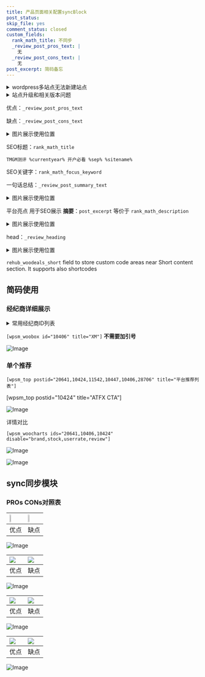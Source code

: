 ```yaml
---
title: 产品页面相关配置syncBlock
post_status: 
skip_file: yes
comment_status: closed
custom_fields:
  rank_math_title: 不同步
  _review_post_pros_text: |
    无
  _review_post_cons_text: |
    无
post_excerpt: 简码备忘
---
```

<details><summary>wordpress多站点无法新建站点</summary>

<li>和报错需要清理cookies一样的原因</li>
<li>wp-config.php里面<code>define( 'SUBDOMAIN_INSTALL', false );//子域名安装</code></li>
<li>新建子站点是用<code>define( 'SUBDOMAIN_INSTALL', true);//子域名安装</code> 完成以后，改成<code>false</code></li>
</details>

<details><summary>站点升级和相关版本问题</summary>

<p>wordpress：5.9.9
woocommerce：7.5.1
出现问题的地方：主题选项里面>><strong>Product layout >>compact style</strong></p>
<p>如何出现没有用过的字段 导致无法保存。先导出配置 然后进行修改，后面再次恢复即可。</p>
<p>出现部分字段无法显示时，需要返回默认布局后，对产品进行保存就好了。</p>
<p></p>
</details>

优点：`_review_post_pros_text`

缺点：`_review_post_cons_text`

<details><summary>图片展示使用位置</summary>

<img src="https://prod-files-secure.s3.us-west-2.amazonaws.com/39ed1227-6d7d-4570-be36-9ccd4a2c4241/f51d3d83-55d4-4bdf-9604-f37ec77ab556/Untitled.png?X-Amz-Algorithm=AWS4-HMAC-SHA256&X-Amz-Content-Sha256=UNSIGNED-PAYLOAD&X-Amz-Credential=ASIAZI2LB4665HBDA63J%2F20250323%2Fus-west-2%2Fs3%2Faws4_request&X-Amz-Date=20250323T225517Z&X-Amz-Expires=3600&X-Amz-Security-Token=IQoJb3JpZ2luX2VjEIT%2F%2F%2F%2F%2F%2F%2F%2F%2F%2FwEaCXVzLXdlc3QtMiJGMEQCIFhL5xbERBhwPALmpBJbTHUd%2FOiAwPPRGXttN%2Ble8dxYAiAofdxHT69KQmi50S5HdeS%2BxH5qaU1dTt%2B%2F7Y1YqJewZiqIBAjd%2F%2F%2F%2F%2F%2F%2F%2F%2F%2F8BEAAaDDYzNzQyMzE4MzgwNSIMsd2oogIJ3%2FsLH%2BehKtwDtP1FhP48uASPD9oIdq1eaGdUUuLKtW93B20zr0HGaatzir8FVBn9goNQLWiITSJUCCk2GXatDWmFgVsiNqne4Hz68%2BO0nRfUpvAJxF3E10xbKT%2BQUTVeyTpSK%2FwI2TgHEimBH%2FaXi60Jz%2BzO5OOzrTou0oEepQQlQXYdZYcUwj4Y1BQKo%2FWCDwWL79l3aTe21%2FrwQwHmbIGIlwt93wBWY%2FcM58vzXcw3LeCN9LhH%2FY4s41FIJt46cJL4aKQjNUjGZ%2FZIFpYEUAdoQcuniLy0gZLdUM5gjRql3Ql9ZZhrXaFkAk1oCml%2FEoQLko64KBXjw63kDUZaTDh7qUnfHlpf%2B2wooxscHggYwKfP5zp%2BHNjIEYS63PI2tQ3KjoZiPSP%2F7QbOpgY3A%2B5dbbOmyTKV7gZwRzUryfbm2nvrbiQ9GS%2FSooevYo5pupll6NAruAa6%2BMvhtnlwgZNDT77EhSE1HotZhL85ZdmfaISCZsv76AV9KdLM%2Bx6gSeo2uAHay5p72h11Yr%2FOsJ8KAATXBRisyAMWroVDVuouiDAycIQO0euXUxrQA1b3TdlKYYgAhqQ5QMfdurlLzBeq%2B%2BlqP%2BZG49ik1wOFL%2BmXo9hDy3RRZ8lnTNOfZD4qU60CkI8w2MmBvwY6pgH6MhlSyUDSq3%2FI6aJ6g8qi%2F5q3FSd1euFFohxmBqZNrwUfFqk9N%2BwKdQhBLlR55%2BVUu8R%2BMjbojxJxxW0JlLStnRY5ZWMHbbLRY6hvcLazDSXHasg89oWNaanfgz7xwONuUSvYgiRflHij2T%2FelRKuDRVq3q5WVliosUp0YPWFfUuWoy9WO9MyMrbcbCAnkqiGG5LRKQCqY7MXh4mOCzGWKRMP%2F77c&X-Amz-Signature=faa4d0d3d6577d5bf93f7745f0b56547107c62f74cc0c90c0f20008373b7369e&X-Amz-SignedHeaders=host&x-id=GetObject" alt="Image">
</details>

SEO标题：`rank_math_title`

`TMGM测评 %currentyear% 开户必看 %sep% %sitename%`

SEO关键字：`rank_math_focus_keyword`

一句话总结：`_review_post_summary_text`

<details><summary>图片展示使用位置</summary>

<img src="https://prod-files-secure.s3.us-west-2.amazonaws.com/39ed1227-6d7d-4570-be36-9ccd4a2c4241/4b96a922-296c-4f4e-8630-d1c870cbce01/Untitled.png?X-Amz-Algorithm=AWS4-HMAC-SHA256&X-Amz-Content-Sha256=UNSIGNED-PAYLOAD&X-Amz-Credential=ASIAZI2LB466ROAXOYVO%2F20250323%2Fus-west-2%2Fs3%2Faws4_request&X-Amz-Date=20250323T225517Z&X-Amz-Expires=3600&X-Amz-Security-Token=IQoJb3JpZ2luX2VjEIT%2F%2F%2F%2F%2F%2F%2F%2F%2F%2FwEaCXVzLXdlc3QtMiJGMEQCIDtTty3kFL9BevpSbEM4cuv6p%2Fhpw69DCWoh6vl8bhnQAiBnUsjSSlr4nS1kiggpmjy7pfV%2BHAjxiaDCtO%2FrCWFJ1yqIBAjd%2F%2F%2F%2F%2F%2F%2F%2F%2F%2F8BEAAaDDYzNzQyMzE4MzgwNSIMGz%2B%2Fho9zHAHoJ5qlKtwDBmhHbUYvOgDEKKqkDh5yZiPDYDaEHEIR71yu0GW9B6cf3HS1859whSGv24JHKUdhI0ilujWn43kjd9PiAeA2lPL8bGPeCaFtN4aAYwFKL9Rpl15JDB%2FBcC6Ea7366tuMQOEi8nLx0W84sFf1pTbjrhXx51JOI07zHAnaKuJ0OY94a4RttqcFV4WE4LqoAFjr%2BwQ8GxkQd3i%2Bb%2FME8tvhS4GV4vuyuZpCYjiwDNH820rUanu09nrPAt7dwNeUUSI9Lm3YlUKAkrR8PAitnHjzeeSyZLZ1i9%2BYdFay6ggYriBLNiI2eKXXCJ%2F57ckx8JKDe4nxI%2Bfn0biUi5QYG9XbjD0A9YJLhT5oGdA6Gd2GQtMgOawzkXA5aUPaBJb%2FjGCwkWTYQubBySSORHidL%2BQr9UQrLtv28FVQ3F3XBsy2M4rDchz6oONiTmnmnBe3faKs0PVRny3adlpqnwr7RJgHkTmkAa%2FFiIjENwL%2FdRQgUPZCvWI%2FzgcclGkgBgIzaeWhXhXLR7I5PCUMK%2Bhc0IpLSMEsLJ6nTKUkjYVOdybQ3rT3ZF2YwcEpUmSZJhbdM7%2Fqti3%2B3%2Ba2rxSZsMpeZXmuu%2FEpiGbAVTpLYG2FtARjN%2FXH6hszwu4af7%2BgfF8w2smBvwY6pgEyXlvHz4y3UYiy8GFvMyFTTOrLDgBd4yMin5S%2B%2Byn9xVATvBIQV8nDo3g4bqByfJPXCkMPnIkE9bXlpD3TP8%2FfRE04TbdgZNZ5rQMwvJzuHewgjz2eQpWb%2BaQsS%2BLZflzFBDSAPgtAvgUN4mQihhkuMtO8wpWW9q0Jo7gjYwAjRyDuAxUjf66sZ%2BUbrr6i%2FUXbZN8QQyeCBLiPshGvqpKatYiLnXE4&X-Amz-Signature=20cc6b686075207780aebf4c822b6cf5c013690131494d6a2b6c7b5fe3840878&X-Amz-SignedHeaders=host&x-id=GetObject" alt="Image">
</details>

平台亮点 用于SEO展示 **摘要**：`post_excerpt`  等价于 `rank_math_description`

<details><summary>图片展示使用位置</summary>

<img src="https://prod-files-secure.s3.us-west-2.amazonaws.com/39ed1227-6d7d-4570-be36-9ccd4a2c4241/1ee11f63-b60a-4dfe-a7a7-d58ff23b5d88/Untitled.png?X-Amz-Algorithm=AWS4-HMAC-SHA256&X-Amz-Content-Sha256=UNSIGNED-PAYLOAD&X-Amz-Credential=ASIAZI2LB466TT4JSEEA%2F20250323%2Fus-west-2%2Fs3%2Faws4_request&X-Amz-Date=20250323T225517Z&X-Amz-Expires=3600&X-Amz-Security-Token=IQoJb3JpZ2luX2VjEIT%2F%2F%2F%2F%2F%2F%2F%2F%2F%2FwEaCXVzLXdlc3QtMiJGMEQCICrVREOcm%2BUxbLLk1ZCqeZLlJGTS4kSvbPzthKEsyaC1AiBgkXXNaLoi%2Fyz48a9bMl%2FxdXTAkRBRLukf6iPTsE1ipCqIBAjd%2F%2F%2F%2F%2F%2F%2F%2F%2F%2F8BEAAaDDYzNzQyMzE4MzgwNSIMKDF2wBgWGGGFW3CnKtwDfjseEkT3zKw2neSsh2tYgMEtpoCDlBtV96lEc4TRwpK9zRLz%2BzCa%2BLwUXewM0HxuGoskp9TbcEQbheGs78T2nm25iXKX25HriCAvTqaYr1TG%2FIAJmmyUsYDJSmhlbRhPMClkorjge1zrxT1KHczurw%2BHWjme1NrdpWa%2FVJjY2NVgbK8xXz4upkOYlB747kCQwKQHvm%2FK88qamI2i8LFhHeb6wJR%2FnOvny19NtFruVt5IKVCO6Q9pZj5siyJS2Ij9rynBfEBrgcHF7M9WgAaVG1TzAxEzmreZuPdwOH7%2B6ZlJ9TyE5eVUHotqoc745U1K56vHfg%2BhlIcnpsr53GdPfGkq%2FusmEWfl9p6rRbAH1PXFqF2aimp0eujd5HF2YKWocrQlmu1C4NNDIJz4aIWBr8Qj980Hd3rbHZVqX0ciSc0P%2BFk3Yvl91ozUc9OXmSNzgkW1gb%2FDIQvhwBXi32DBkcPToGLybdQCyIQsTtRKRFPkhWitMRGBjae6zRy36v%2FUTFgiJqGKDW9NlGsla7idjXVLU%2B%2BXdwTkZzrNsMDDDGcWHGwoS8MTiP00OMxBWCZUGqOfbDYCmqqw48GlinPXJlQ3N2tJp82Gp9grTXsGv8UPQ41IPBZNLd4Nz5IwisqBvwY6pgEFEPQyjcXZpH2TLT8hLBHZprGzhCtDvDmD9RG5jwQDFFK31t6oIINI8OV66tRsi9BoFlRSmb9uhTmbxo9RSePEWdHmP9tylt%2FO1KjwrB72tTREhnF%2FuktM8hk2c5XiBmIphjoAHDQ2jDbjpa5K5gSLZCEJyBpdgq9E62pKrDe6GSLgdWvs8rC5kW6NA9s4KO5NU0V1Ed3BH0kugqa8aor4Gc2nFTNd&X-Amz-Signature=d22b88f6959a0fcea4585f1e2a4fcfcd8ccdf4668447791d944e84001f0261d4&X-Amz-SignedHeaders=host&x-id=GetObject" alt="Image">
<img src="https://prod-files-secure.s3.us-west-2.amazonaws.com/39ed1227-6d7d-4570-be36-9ccd4a2c4241/ad4118b5-78d8-4fbe-801e-3b29b5d99c01/Untitled.png?X-Amz-Algorithm=AWS4-HMAC-SHA256&X-Amz-Content-Sha256=UNSIGNED-PAYLOAD&X-Amz-Credential=ASIAZI2LB466TT4JSEEA%2F20250323%2Fus-west-2%2Fs3%2Faws4_request&X-Amz-Date=20250323T225517Z&X-Amz-Expires=3600&X-Amz-Security-Token=IQoJb3JpZ2luX2VjEIT%2F%2F%2F%2F%2F%2F%2F%2F%2F%2FwEaCXVzLXdlc3QtMiJGMEQCICrVREOcm%2BUxbLLk1ZCqeZLlJGTS4kSvbPzthKEsyaC1AiBgkXXNaLoi%2Fyz48a9bMl%2FxdXTAkRBRLukf6iPTsE1ipCqIBAjd%2F%2F%2F%2F%2F%2F%2F%2F%2F%2F8BEAAaDDYzNzQyMzE4MzgwNSIMKDF2wBgWGGGFW3CnKtwDfjseEkT3zKw2neSsh2tYgMEtpoCDlBtV96lEc4TRwpK9zRLz%2BzCa%2BLwUXewM0HxuGoskp9TbcEQbheGs78T2nm25iXKX25HriCAvTqaYr1TG%2FIAJmmyUsYDJSmhlbRhPMClkorjge1zrxT1KHczurw%2BHWjme1NrdpWa%2FVJjY2NVgbK8xXz4upkOYlB747kCQwKQHvm%2FK88qamI2i8LFhHeb6wJR%2FnOvny19NtFruVt5IKVCO6Q9pZj5siyJS2Ij9rynBfEBrgcHF7M9WgAaVG1TzAxEzmreZuPdwOH7%2B6ZlJ9TyE5eVUHotqoc745U1K56vHfg%2BhlIcnpsr53GdPfGkq%2FusmEWfl9p6rRbAH1PXFqF2aimp0eujd5HF2YKWocrQlmu1C4NNDIJz4aIWBr8Qj980Hd3rbHZVqX0ciSc0P%2BFk3Yvl91ozUc9OXmSNzgkW1gb%2FDIQvhwBXi32DBkcPToGLybdQCyIQsTtRKRFPkhWitMRGBjae6zRy36v%2FUTFgiJqGKDW9NlGsla7idjXVLU%2B%2BXdwTkZzrNsMDDDGcWHGwoS8MTiP00OMxBWCZUGqOfbDYCmqqw48GlinPXJlQ3N2tJp82Gp9grTXsGv8UPQ41IPBZNLd4Nz5IwisqBvwY6pgEFEPQyjcXZpH2TLT8hLBHZprGzhCtDvDmD9RG5jwQDFFK31t6oIINI8OV66tRsi9BoFlRSmb9uhTmbxo9RSePEWdHmP9tylt%2FO1KjwrB72tTREhnF%2FuktM8hk2c5XiBmIphjoAHDQ2jDbjpa5K5gSLZCEJyBpdgq9E62pKrDe6GSLgdWvs8rC5kW6NA9s4KO5NU0V1Ed3BH0kugqa8aor4Gc2nFTNd&X-Amz-Signature=11cdfed42eebad52e0a6221e46b31d86958aca38cb0eb4ad61ae72eb9a19cdb6&X-Amz-SignedHeaders=host&x-id=GetObject" alt="Image">
<img src="https://prod-files-secure.s3.us-west-2.amazonaws.com/39ed1227-6d7d-4570-be36-9ccd4a2c4241/a38cf7c9-a79c-4b64-9e94-13589fe0758b/Untitled.png?X-Amz-Algorithm=AWS4-HMAC-SHA256&X-Amz-Content-Sha256=UNSIGNED-PAYLOAD&X-Amz-Credential=ASIAZI2LB466TT4JSEEA%2F20250323%2Fus-west-2%2Fs3%2Faws4_request&X-Amz-Date=20250323T225517Z&X-Amz-Expires=3600&X-Amz-Security-Token=IQoJb3JpZ2luX2VjEIT%2F%2F%2F%2F%2F%2F%2F%2F%2F%2FwEaCXVzLXdlc3QtMiJGMEQCICrVREOcm%2BUxbLLk1ZCqeZLlJGTS4kSvbPzthKEsyaC1AiBgkXXNaLoi%2Fyz48a9bMl%2FxdXTAkRBRLukf6iPTsE1ipCqIBAjd%2F%2F%2F%2F%2F%2F%2F%2F%2F%2F8BEAAaDDYzNzQyMzE4MzgwNSIMKDF2wBgWGGGFW3CnKtwDfjseEkT3zKw2neSsh2tYgMEtpoCDlBtV96lEc4TRwpK9zRLz%2BzCa%2BLwUXewM0HxuGoskp9TbcEQbheGs78T2nm25iXKX25HriCAvTqaYr1TG%2FIAJmmyUsYDJSmhlbRhPMClkorjge1zrxT1KHczurw%2BHWjme1NrdpWa%2FVJjY2NVgbK8xXz4upkOYlB747kCQwKQHvm%2FK88qamI2i8LFhHeb6wJR%2FnOvny19NtFruVt5IKVCO6Q9pZj5siyJS2Ij9rynBfEBrgcHF7M9WgAaVG1TzAxEzmreZuPdwOH7%2B6ZlJ9TyE5eVUHotqoc745U1K56vHfg%2BhlIcnpsr53GdPfGkq%2FusmEWfl9p6rRbAH1PXFqF2aimp0eujd5HF2YKWocrQlmu1C4NNDIJz4aIWBr8Qj980Hd3rbHZVqX0ciSc0P%2BFk3Yvl91ozUc9OXmSNzgkW1gb%2FDIQvhwBXi32DBkcPToGLybdQCyIQsTtRKRFPkhWitMRGBjae6zRy36v%2FUTFgiJqGKDW9NlGsla7idjXVLU%2B%2BXdwTkZzrNsMDDDGcWHGwoS8MTiP00OMxBWCZUGqOfbDYCmqqw48GlinPXJlQ3N2tJp82Gp9grTXsGv8UPQ41IPBZNLd4Nz5IwisqBvwY6pgEFEPQyjcXZpH2TLT8hLBHZprGzhCtDvDmD9RG5jwQDFFK31t6oIINI8OV66tRsi9BoFlRSmb9uhTmbxo9RSePEWdHmP9tylt%2FO1KjwrB72tTREhnF%2FuktM8hk2c5XiBmIphjoAHDQ2jDbjpa5K5gSLZCEJyBpdgq9E62pKrDe6GSLgdWvs8rC5kW6NA9s4KO5NU0V1Ed3BH0kugqa8aor4Gc2nFTNd&X-Amz-Signature=898e4c4bcfd851616baffc3f54a1c9db838eaad7335fa09c8fb794750779c89c&X-Amz-SignedHeaders=host&x-id=GetObject" alt="Image">
<img src="https://prod-files-secure.s3.us-west-2.amazonaws.com/39ed1227-6d7d-4570-be36-9ccd4a2c4241/7da6fc1e-d2ac-42ae-8c75-cb5749aa18f6/Untitled.png?X-Amz-Algorithm=AWS4-HMAC-SHA256&X-Amz-Content-Sha256=UNSIGNED-PAYLOAD&X-Amz-Credential=ASIAZI2LB466TT4JSEEA%2F20250323%2Fus-west-2%2Fs3%2Faws4_request&X-Amz-Date=20250323T225517Z&X-Amz-Expires=3600&X-Amz-Security-Token=IQoJb3JpZ2luX2VjEIT%2F%2F%2F%2F%2F%2F%2F%2F%2F%2FwEaCXVzLXdlc3QtMiJGMEQCICrVREOcm%2BUxbLLk1ZCqeZLlJGTS4kSvbPzthKEsyaC1AiBgkXXNaLoi%2Fyz48a9bMl%2FxdXTAkRBRLukf6iPTsE1ipCqIBAjd%2F%2F%2F%2F%2F%2F%2F%2F%2F%2F8BEAAaDDYzNzQyMzE4MzgwNSIMKDF2wBgWGGGFW3CnKtwDfjseEkT3zKw2neSsh2tYgMEtpoCDlBtV96lEc4TRwpK9zRLz%2BzCa%2BLwUXewM0HxuGoskp9TbcEQbheGs78T2nm25iXKX25HriCAvTqaYr1TG%2FIAJmmyUsYDJSmhlbRhPMClkorjge1zrxT1KHczurw%2BHWjme1NrdpWa%2FVJjY2NVgbK8xXz4upkOYlB747kCQwKQHvm%2FK88qamI2i8LFhHeb6wJR%2FnOvny19NtFruVt5IKVCO6Q9pZj5siyJS2Ij9rynBfEBrgcHF7M9WgAaVG1TzAxEzmreZuPdwOH7%2B6ZlJ9TyE5eVUHotqoc745U1K56vHfg%2BhlIcnpsr53GdPfGkq%2FusmEWfl9p6rRbAH1PXFqF2aimp0eujd5HF2YKWocrQlmu1C4NNDIJz4aIWBr8Qj980Hd3rbHZVqX0ciSc0P%2BFk3Yvl91ozUc9OXmSNzgkW1gb%2FDIQvhwBXi32DBkcPToGLybdQCyIQsTtRKRFPkhWitMRGBjae6zRy36v%2FUTFgiJqGKDW9NlGsla7idjXVLU%2B%2BXdwTkZzrNsMDDDGcWHGwoS8MTiP00OMxBWCZUGqOfbDYCmqqw48GlinPXJlQ3N2tJp82Gp9grTXsGv8UPQ41IPBZNLd4Nz5IwisqBvwY6pgEFEPQyjcXZpH2TLT8hLBHZprGzhCtDvDmD9RG5jwQDFFK31t6oIINI8OV66tRsi9BoFlRSmb9uhTmbxo9RSePEWdHmP9tylt%2FO1KjwrB72tTREhnF%2FuktM8hk2c5XiBmIphjoAHDQ2jDbjpa5K5gSLZCEJyBpdgq9E62pKrDe6GSLgdWvs8rC5kW6NA9s4KO5NU0V1Ed3BH0kugqa8aor4Gc2nFTNd&X-Amz-Signature=8be29eccfc6858ef9d3aa68b6d1a59a3e03930451b1cee4fa6a2cbf79b487bfa&X-Amz-SignedHeaders=host&x-id=GetObject" alt="Image">
<img src="https://prod-files-secure.s3.us-west-2.amazonaws.com/39ed1227-6d7d-4570-be36-9ccd4a2c4241/7e97f40a-eaee-47f5-b2f9-475f96808fa7/Untitled.png?X-Amz-Algorithm=AWS4-HMAC-SHA256&X-Amz-Content-Sha256=UNSIGNED-PAYLOAD&X-Amz-Credential=ASIAZI2LB466TT4JSEEA%2F20250323%2Fus-west-2%2Fs3%2Faws4_request&X-Amz-Date=20250323T225517Z&X-Amz-Expires=3600&X-Amz-Security-Token=IQoJb3JpZ2luX2VjEIT%2F%2F%2F%2F%2F%2F%2F%2F%2F%2FwEaCXVzLXdlc3QtMiJGMEQCICrVREOcm%2BUxbLLk1ZCqeZLlJGTS4kSvbPzthKEsyaC1AiBgkXXNaLoi%2Fyz48a9bMl%2FxdXTAkRBRLukf6iPTsE1ipCqIBAjd%2F%2F%2F%2F%2F%2F%2F%2F%2F%2F8BEAAaDDYzNzQyMzE4MzgwNSIMKDF2wBgWGGGFW3CnKtwDfjseEkT3zKw2neSsh2tYgMEtpoCDlBtV96lEc4TRwpK9zRLz%2BzCa%2BLwUXewM0HxuGoskp9TbcEQbheGs78T2nm25iXKX25HriCAvTqaYr1TG%2FIAJmmyUsYDJSmhlbRhPMClkorjge1zrxT1KHczurw%2BHWjme1NrdpWa%2FVJjY2NVgbK8xXz4upkOYlB747kCQwKQHvm%2FK88qamI2i8LFhHeb6wJR%2FnOvny19NtFruVt5IKVCO6Q9pZj5siyJS2Ij9rynBfEBrgcHF7M9WgAaVG1TzAxEzmreZuPdwOH7%2B6ZlJ9TyE5eVUHotqoc745U1K56vHfg%2BhlIcnpsr53GdPfGkq%2FusmEWfl9p6rRbAH1PXFqF2aimp0eujd5HF2YKWocrQlmu1C4NNDIJz4aIWBr8Qj980Hd3rbHZVqX0ciSc0P%2BFk3Yvl91ozUc9OXmSNzgkW1gb%2FDIQvhwBXi32DBkcPToGLybdQCyIQsTtRKRFPkhWitMRGBjae6zRy36v%2FUTFgiJqGKDW9NlGsla7idjXVLU%2B%2BXdwTkZzrNsMDDDGcWHGwoS8MTiP00OMxBWCZUGqOfbDYCmqqw48GlinPXJlQ3N2tJp82Gp9grTXsGv8UPQ41IPBZNLd4Nz5IwisqBvwY6pgEFEPQyjcXZpH2TLT8hLBHZprGzhCtDvDmD9RG5jwQDFFK31t6oIINI8OV66tRsi9BoFlRSmb9uhTmbxo9RSePEWdHmP9tylt%2FO1KjwrB72tTREhnF%2FuktM8hk2c5XiBmIphjoAHDQ2jDbjpa5K5gSLZCEJyBpdgq9E62pKrDe6GSLgdWvs8rC5kW6NA9s4KO5NU0V1Ed3BH0kugqa8aor4Gc2nFTNd&X-Amz-Signature=6c03475fe1224591711c7bcb03b11be5131b2acd3864aa2a7837ef6b9b4475ef&X-Amz-SignedHeaders=host&x-id=GetObject" alt="Image">
</details>

head：`_review_heading`

<details><summary>图片展示使用位置</summary>

<img src="https://prod-files-secure.s3.us-west-2.amazonaws.com/39ed1227-6d7d-4570-be36-9ccd4a2c4241/3a4650ad-9887-415c-889a-edd51fa54f27/Untitled.png?X-Amz-Algorithm=AWS4-HMAC-SHA256&X-Amz-Content-Sha256=UNSIGNED-PAYLOAD&X-Amz-Credential=ASIAZI2LB466RMGSS6TR%2F20250323%2Fus-west-2%2Fs3%2Faws4_request&X-Amz-Date=20250323T225518Z&X-Amz-Expires=3600&X-Amz-Security-Token=IQoJb3JpZ2luX2VjEIT%2F%2F%2F%2F%2F%2F%2F%2F%2F%2FwEaCXVzLXdlc3QtMiJHMEUCIEBeD%2BTxfqXw%2FrwtQ9ddG52WcH8XurJv%2BHsKfZKwu4kGAiEA3KJXiXkXx6h0eP4p3VznXdGiO5klnJQOexLhZnCLcmcqiAQI3f%2F%2F%2F%2F%2F%2F%2F%2F%2F%2FARAAGgw2Mzc0MjMxODM4MDUiDOighLUOMCYJEPgsKCrcA%2FDdTnxBTroHN20K1hZOeVBxb%2BLMu8bq196PFk3PJOhkpP9pNXRhayRTVO5oYvKs03cczMnGniH%2F9VZOWY3iJhBe3CcCqRtqIxi%2B6U1k4YwtVt7q%2B%2F48B4dyRQqJDXWbBZIeRg2MFOUpwPpK0pM4eIiF0FTk24KnzSyqD7kNIFIhtUJpxM15p8qbMdoXCNwCTaymo0fbCMfcDVgLf%2Fij%2FSrPBTf2J%2Fy6ldvWG9OQPFjnRMJkUfnRO%2B3WHBBuDLmqUt5MfOTgCa50LWd7k1FUfXjcZ4AP4xzgtdImT6zgq9JmPdi4o4zpRS5EQTNJYriLVWu9kfrxMt5tUoYmXSm717otAgs%2Bdtmu%2FJ0xw4507oSOURAXBJ3AKxNPIxwDL3NV58f52vC4910rON3WeuT2%2BI3tE9p50xApi56FpjPrXa7kb07WX3vQbUnmNkOU3WA4C4PKOaywav%2Brp3LzpR0wuhrYWK5m22UQhPWuVGxmZlLrbaa129MjJpjdS28CCy1luW9%2FUOOVrR6okFfRNkbI0CxhF5abQIU6RHJw4a4m2cqbxFLJq%2FpJhSiMLMMXTkXTHICOZExf5a2Eb74tYG5MkIbzOKuJBq4g8rCUmM5FJZCLFomYiqfTwsKrkr1WMPDJgb8GOqUBFmKx1NUVvbfVLttl1fZsiCNKXim7O6ZGoFD4jdoCJtpMm4Ic59xCoFjlC%2B%2BX%2F9Tp9Po%2FLh9wecO4SqOl9FZ7KZ141SG2P%2B55dUfMLUU7Gk7P7dj3T1mDs4ORc4MVxhWcmwSdy9u%2BnxB57r1yPKXmnBNgiSHU6WvSsyQeJ6JPCSiXVyQKxrFL0pzPhGxa8FOYu5JX5DiX%2BLCn4dxYqUc%2Ft0qzF3G8&X-Amz-Signature=e7e7dbd21064a9697e6c8b42190f832587a5229305e4aaa23803d1add977af0f&X-Amz-SignedHeaders=host&x-id=GetObject" alt="Image">
</details>

`rehub_woodeals_short`	field to store custom code areas near Short content section. It supports also shortcodes



## 简码使用

### 经纪商详细展示

<details><summary>常用经纪商ID列表</summary>

<pre><code class="php">嘉盛 ===> 20641  [wpsm_woobox id="20641" title="嘉盛"]
易信easymarkets ===> 11542  [wpsm_woobox id="11542" title="易信easymarkets"]
ATFX外汇 ===> 10424  [wpsm_woobox id="10424" title="ATFX"]
XM ===> 10406  [wpsm_woobox id="10406" title="XM"]
TMGM ===> 29622  [wpsm_woobox id="29622" title="TMGM"]
HYCM ===> 10447  [wpsm_woobox id="10447" title="HYCM"]
fpmarkets澳福外汇 ===> 20639  [wpsm_woobox id="20639" title="fpmarkets澳福外汇"]</code></pre>
</details>

`[wpsm_woobox id="10406" title="XM"]` **不需要加引号**

![Image](https://prod-files-secure.s3.us-west-2.amazonaws.com/39ed1227-6d7d-4570-be36-9ccd4a2c4241/4f898f9d-0fa7-4e43-acd3-ac6bc7be575a/Untitled.png?X-Amz-Algorithm=AWS4-HMAC-SHA256&X-Amz-Content-Sha256=UNSIGNED-PAYLOAD&X-Amz-Credential=ASIAZI2LB466XN72GUZX%2F20250323%2Fus-west-2%2Fs3%2Faws4_request&X-Amz-Date=20250323T225516Z&X-Amz-Expires=3600&X-Amz-Security-Token=IQoJb3JpZ2luX2VjEIT%2F%2F%2F%2F%2F%2F%2F%2F%2F%2FwEaCXVzLXdlc3QtMiJHMEUCICqwOvIjYfvTPtHgmlAmDxCDA%2BoomoGtGGkH4Wb%2BrMm9AiEAmWpmdXxVmK7aaNU%2FOghJi5ELdRELZP1Bo6327nLiwUgqiAQI3f%2F%2F%2F%2F%2F%2F%2F%2F%2F%2FARAAGgw2Mzc0MjMxODM4MDUiDAhxQQRjf1%2Fu9vz5wyrcA6rR6dq5EmhFKTHQhkgv%2FFYtmKafGfAbjyOhlKKxJzv%2BlwlWlCGsg16OHVTyQWcR0hsTEv7G2j%2Brd16A7liQ0D81WPSVAhUS5JP2Mrkg5qSExOtxrAfOiGYNgWWXo%2BtGV7J7ijKwKHKzIhZZCjYxn%2Bnne53wRgs9xw7eNC89Ja8cEXIvU0Z%2FIs2EGnwzWbZJ8Xq%2B1TMCfpz8r9WwQl8zaab7xXgFYFHElLkHjAshNMC9r2bS8vq%2BvALrWlV0RF0ZbkBXkTnS9ROKZrH8VVUFm9cTGnfS1tosPiyNRokAOKXfSREol1exxIiPWJPrI5oxZ58QB8HkyT%2FbszplMGuLHVRJ026WKx3fxciJO%2BmwhKiUO29Zo009cuBuSYAhGsGEfsPgELYa9W9cqRJwMeYOKjuPh8ZjchgAO2PxsgaTSWxtI%2FpTPVvRQWZqlXssSOIdthpdRGfN6RYTMwhHibfvf%2FQZFXRyGfKS6PBxidmpPyZs7j4yiLg%2FsY%2Fznl87UuQxqcZwLokAVur7xdoEYONtZJzjsb1Mf9qFDINQhT15geO0sEo7rM4AhRTsOfYp7i8zpeAvuQX9xmSbLuB3dPGi4wvPXXGqCv3UqmA7V6de8%2BiYHOUdhoEgCPFOrK1UMMjJgb8GOqUBYab9%2BJ6soffJAv%2F6JmbgB71wWkSUmBF%2B2x%2FeYgQZIuJwaYTEIdWm7%2Fwr%2FUgvHKp5MtzZFd%2BYVW7ooIBd3fUJTeXzifjINis%2FkfMG0TU0GNoh17jyEAVTfZ27xiFGyI0I8ncYNCrZZiMg%2BG9IU3JSb8RNS8ZvFjMNVDRbb7qb952b5cw5O8rcm2FiGOvJEaybIwWeYHdf8HqkoNLRsMQKNomzdfiY&X-Amz-Signature=dafcf4273e4b43f8f8c24717eb6b6ade0b16748adfee0774e23b81951a5353de&X-Amz-SignedHeaders=host&x-id=GetObject)

### 单个推荐
`[wpsm_top postid="20641,10424,11542,10447,10406,28706" title="平台推荐列表"]`

[wpsm_top postid="10424" title="ATFX CTA"]

![Image](https://prod-files-secure.s3.us-west-2.amazonaws.com/39ed1227-6d7d-4570-be36-9ccd4a2c4241/5ac620dc-51a8-48b6-b55d-91f47299193c/Untitled.png?X-Amz-Algorithm=AWS4-HMAC-SHA256&X-Amz-Content-Sha256=UNSIGNED-PAYLOAD&X-Amz-Credential=ASIAZI2LB466XN72GUZX%2F20250323%2Fus-west-2%2Fs3%2Faws4_request&X-Amz-Date=20250323T225516Z&X-Amz-Expires=3600&X-Amz-Security-Token=IQoJb3JpZ2luX2VjEIT%2F%2F%2F%2F%2F%2F%2F%2F%2F%2FwEaCXVzLXdlc3QtMiJHMEUCICqwOvIjYfvTPtHgmlAmDxCDA%2BoomoGtGGkH4Wb%2BrMm9AiEAmWpmdXxVmK7aaNU%2FOghJi5ELdRELZP1Bo6327nLiwUgqiAQI3f%2F%2F%2F%2F%2F%2F%2F%2F%2F%2FARAAGgw2Mzc0MjMxODM4MDUiDAhxQQRjf1%2Fu9vz5wyrcA6rR6dq5EmhFKTHQhkgv%2FFYtmKafGfAbjyOhlKKxJzv%2BlwlWlCGsg16OHVTyQWcR0hsTEv7G2j%2Brd16A7liQ0D81WPSVAhUS5JP2Mrkg5qSExOtxrAfOiGYNgWWXo%2BtGV7J7ijKwKHKzIhZZCjYxn%2Bnne53wRgs9xw7eNC89Ja8cEXIvU0Z%2FIs2EGnwzWbZJ8Xq%2B1TMCfpz8r9WwQl8zaab7xXgFYFHElLkHjAshNMC9r2bS8vq%2BvALrWlV0RF0ZbkBXkTnS9ROKZrH8VVUFm9cTGnfS1tosPiyNRokAOKXfSREol1exxIiPWJPrI5oxZ58QB8HkyT%2FbszplMGuLHVRJ026WKx3fxciJO%2BmwhKiUO29Zo009cuBuSYAhGsGEfsPgELYa9W9cqRJwMeYOKjuPh8ZjchgAO2PxsgaTSWxtI%2FpTPVvRQWZqlXssSOIdthpdRGfN6RYTMwhHibfvf%2FQZFXRyGfKS6PBxidmpPyZs7j4yiLg%2FsY%2Fznl87UuQxqcZwLokAVur7xdoEYONtZJzjsb1Mf9qFDINQhT15geO0sEo7rM4AhRTsOfYp7i8zpeAvuQX9xmSbLuB3dPGi4wvPXXGqCv3UqmA7V6de8%2BiYHOUdhoEgCPFOrK1UMMjJgb8GOqUBYab9%2BJ6soffJAv%2F6JmbgB71wWkSUmBF%2B2x%2FeYgQZIuJwaYTEIdWm7%2Fwr%2FUgvHKp5MtzZFd%2BYVW7ooIBd3fUJTeXzifjINis%2FkfMG0TU0GNoh17jyEAVTfZ27xiFGyI0I8ncYNCrZZiMg%2BG9IU3JSb8RNS8ZvFjMNVDRbb7qb952b5cw5O8rcm2FiGOvJEaybIwWeYHdf8HqkoNLRsMQKNomzdfiY&X-Amz-Signature=4af76b235258d37a303657efb2c6992e0f308167ebbe14d0b0cbac5633c0cc9a&X-Amz-SignedHeaders=host&x-id=GetObject)

详情对比

`[wpsm_woocharts ids="20641,10406,10424" disable="brand,stock,userrate,review"]`

![Image](https://prod-files-secure.s3.us-west-2.amazonaws.com/39ed1227-6d7d-4570-be36-9ccd4a2c4241/bf3ba45f-b9f3-4295-8aef-b4a495fd25f4/Untitled.png?X-Amz-Algorithm=AWS4-HMAC-SHA256&X-Amz-Content-Sha256=UNSIGNED-PAYLOAD&X-Amz-Credential=ASIAZI2LB466XN72GUZX%2F20250323%2Fus-west-2%2Fs3%2Faws4_request&X-Amz-Date=20250323T225516Z&X-Amz-Expires=3600&X-Amz-Security-Token=IQoJb3JpZ2luX2VjEIT%2F%2F%2F%2F%2F%2F%2F%2F%2F%2FwEaCXVzLXdlc3QtMiJHMEUCICqwOvIjYfvTPtHgmlAmDxCDA%2BoomoGtGGkH4Wb%2BrMm9AiEAmWpmdXxVmK7aaNU%2FOghJi5ELdRELZP1Bo6327nLiwUgqiAQI3f%2F%2F%2F%2F%2F%2F%2F%2F%2F%2FARAAGgw2Mzc0MjMxODM4MDUiDAhxQQRjf1%2Fu9vz5wyrcA6rR6dq5EmhFKTHQhkgv%2FFYtmKafGfAbjyOhlKKxJzv%2BlwlWlCGsg16OHVTyQWcR0hsTEv7G2j%2Brd16A7liQ0D81WPSVAhUS5JP2Mrkg5qSExOtxrAfOiGYNgWWXo%2BtGV7J7ijKwKHKzIhZZCjYxn%2Bnne53wRgs9xw7eNC89Ja8cEXIvU0Z%2FIs2EGnwzWbZJ8Xq%2B1TMCfpz8r9WwQl8zaab7xXgFYFHElLkHjAshNMC9r2bS8vq%2BvALrWlV0RF0ZbkBXkTnS9ROKZrH8VVUFm9cTGnfS1tosPiyNRokAOKXfSREol1exxIiPWJPrI5oxZ58QB8HkyT%2FbszplMGuLHVRJ026WKx3fxciJO%2BmwhKiUO29Zo009cuBuSYAhGsGEfsPgELYa9W9cqRJwMeYOKjuPh8ZjchgAO2PxsgaTSWxtI%2FpTPVvRQWZqlXssSOIdthpdRGfN6RYTMwhHibfvf%2FQZFXRyGfKS6PBxidmpPyZs7j4yiLg%2FsY%2Fznl87UuQxqcZwLokAVur7xdoEYONtZJzjsb1Mf9qFDINQhT15geO0sEo7rM4AhRTsOfYp7i8zpeAvuQX9xmSbLuB3dPGi4wvPXXGqCv3UqmA7V6de8%2BiYHOUdhoEgCPFOrK1UMMjJgb8GOqUBYab9%2BJ6soffJAv%2F6JmbgB71wWkSUmBF%2B2x%2FeYgQZIuJwaYTEIdWm7%2Fwr%2FUgvHKp5MtzZFd%2BYVW7ooIBd3fUJTeXzifjINis%2FkfMG0TU0GNoh17jyEAVTfZ27xiFGyI0I8ncYNCrZZiMg%2BG9IU3JSb8RNS8ZvFjMNVDRbb7qb952b5cw5O8rcm2FiGOvJEaybIwWeYHdf8HqkoNLRsMQKNomzdfiY&X-Amz-Signature=b1ce7505bdeea27bc0e082cd2d107446b546b0f6ff0a8c8bd320e3876a546811&X-Amz-SignedHeaders=host&x-id=GetObject)

![Image](https://prod-files-secure.s3.us-west-2.amazonaws.com/39ed1227-6d7d-4570-be36-9ccd4a2c4241/30bc56ef-f383-4b48-9768-2ebc9e436ec0/Untitled.png?X-Amz-Algorithm=AWS4-HMAC-SHA256&X-Amz-Content-Sha256=UNSIGNED-PAYLOAD&X-Amz-Credential=ASIAZI2LB466XN72GUZX%2F20250323%2Fus-west-2%2Fs3%2Faws4_request&X-Amz-Date=20250323T225516Z&X-Amz-Expires=3600&X-Amz-Security-Token=IQoJb3JpZ2luX2VjEIT%2F%2F%2F%2F%2F%2F%2F%2F%2F%2FwEaCXVzLXdlc3QtMiJHMEUCICqwOvIjYfvTPtHgmlAmDxCDA%2BoomoGtGGkH4Wb%2BrMm9AiEAmWpmdXxVmK7aaNU%2FOghJi5ELdRELZP1Bo6327nLiwUgqiAQI3f%2F%2F%2F%2F%2F%2F%2F%2F%2F%2FARAAGgw2Mzc0MjMxODM4MDUiDAhxQQRjf1%2Fu9vz5wyrcA6rR6dq5EmhFKTHQhkgv%2FFYtmKafGfAbjyOhlKKxJzv%2BlwlWlCGsg16OHVTyQWcR0hsTEv7G2j%2Brd16A7liQ0D81WPSVAhUS5JP2Mrkg5qSExOtxrAfOiGYNgWWXo%2BtGV7J7ijKwKHKzIhZZCjYxn%2Bnne53wRgs9xw7eNC89Ja8cEXIvU0Z%2FIs2EGnwzWbZJ8Xq%2B1TMCfpz8r9WwQl8zaab7xXgFYFHElLkHjAshNMC9r2bS8vq%2BvALrWlV0RF0ZbkBXkTnS9ROKZrH8VVUFm9cTGnfS1tosPiyNRokAOKXfSREol1exxIiPWJPrI5oxZ58QB8HkyT%2FbszplMGuLHVRJ026WKx3fxciJO%2BmwhKiUO29Zo009cuBuSYAhGsGEfsPgELYa9W9cqRJwMeYOKjuPh8ZjchgAO2PxsgaTSWxtI%2FpTPVvRQWZqlXssSOIdthpdRGfN6RYTMwhHibfvf%2FQZFXRyGfKS6PBxidmpPyZs7j4yiLg%2FsY%2Fznl87UuQxqcZwLokAVur7xdoEYONtZJzjsb1Mf9qFDINQhT15geO0sEo7rM4AhRTsOfYp7i8zpeAvuQX9xmSbLuB3dPGi4wvPXXGqCv3UqmA7V6de8%2BiYHOUdhoEgCPFOrK1UMMjJgb8GOqUBYab9%2BJ6soffJAv%2F6JmbgB71wWkSUmBF%2B2x%2FeYgQZIuJwaYTEIdWm7%2Fwr%2FUgvHKp5MtzZFd%2BYVW7ooIBd3fUJTeXzifjINis%2FkfMG0TU0GNoh17jyEAVTfZ27xiFGyI0I8ncYNCrZZiMg%2BG9IU3JSb8RNS8ZvFjMNVDRbb7qb952b5cw5O8rcm2FiGOvJEaybIwWeYHdf8HqkoNLRsMQKNomzdfiY&X-Amz-Signature=2fa74911032e44834853d6ff6b22e203ce3c364c54c729533ca5f76fe39e563e&X-Amz-SignedHeaders=host&x-id=GetObject)

## sync同步模块

### PROs CONs对照表

| <img src="https://cdn.ifttt.fun/gh/jarlin8/OSS@main/icons/customize/pros.svg" height="auto" width="37.3%"> | <img src="https://cdn.ifttt.fun/gh/jarlin8/OSS@main/icons/customize/cons.svg" height="auto" width="28.8%"> |
| :--- | :--- |
| 优点 | 缺点 |

![Image](https://prod-files-secure.s3.us-west-2.amazonaws.com/39ed1227-6d7d-4570-be36-9ccd4a2c4241/8742b755-dfb5-4004-9a5f-d6e561664bd8/Untitled.png?X-Amz-Algorithm=AWS4-HMAC-SHA256&X-Amz-Content-Sha256=UNSIGNED-PAYLOAD&X-Amz-Credential=ASIAZI2LB466XN72GUZX%2F20250323%2Fus-west-2%2Fs3%2Faws4_request&X-Amz-Date=20250323T225516Z&X-Amz-Expires=3600&X-Amz-Security-Token=IQoJb3JpZ2luX2VjEIT%2F%2F%2F%2F%2F%2F%2F%2F%2F%2FwEaCXVzLXdlc3QtMiJHMEUCICqwOvIjYfvTPtHgmlAmDxCDA%2BoomoGtGGkH4Wb%2BrMm9AiEAmWpmdXxVmK7aaNU%2FOghJi5ELdRELZP1Bo6327nLiwUgqiAQI3f%2F%2F%2F%2F%2F%2F%2F%2F%2F%2FARAAGgw2Mzc0MjMxODM4MDUiDAhxQQRjf1%2Fu9vz5wyrcA6rR6dq5EmhFKTHQhkgv%2FFYtmKafGfAbjyOhlKKxJzv%2BlwlWlCGsg16OHVTyQWcR0hsTEv7G2j%2Brd16A7liQ0D81WPSVAhUS5JP2Mrkg5qSExOtxrAfOiGYNgWWXo%2BtGV7J7ijKwKHKzIhZZCjYxn%2Bnne53wRgs9xw7eNC89Ja8cEXIvU0Z%2FIs2EGnwzWbZJ8Xq%2B1TMCfpz8r9WwQl8zaab7xXgFYFHElLkHjAshNMC9r2bS8vq%2BvALrWlV0RF0ZbkBXkTnS9ROKZrH8VVUFm9cTGnfS1tosPiyNRokAOKXfSREol1exxIiPWJPrI5oxZ58QB8HkyT%2FbszplMGuLHVRJ026WKx3fxciJO%2BmwhKiUO29Zo009cuBuSYAhGsGEfsPgELYa9W9cqRJwMeYOKjuPh8ZjchgAO2PxsgaTSWxtI%2FpTPVvRQWZqlXssSOIdthpdRGfN6RYTMwhHibfvf%2FQZFXRyGfKS6PBxidmpPyZs7j4yiLg%2FsY%2Fznl87UuQxqcZwLokAVur7xdoEYONtZJzjsb1Mf9qFDINQhT15geO0sEo7rM4AhRTsOfYp7i8zpeAvuQX9xmSbLuB3dPGi4wvPXXGqCv3UqmA7V6de8%2BiYHOUdhoEgCPFOrK1UMMjJgb8GOqUBYab9%2BJ6soffJAv%2F6JmbgB71wWkSUmBF%2B2x%2FeYgQZIuJwaYTEIdWm7%2Fwr%2FUgvHKp5MtzZFd%2BYVW7ooIBd3fUJTeXzifjINis%2FkfMG0TU0GNoh17jyEAVTfZ27xiFGyI0I8ncYNCrZZiMg%2BG9IU3JSb8RNS8ZvFjMNVDRbb7qb952b5cw5O8rcm2FiGOvJEaybIwWeYHdf8HqkoNLRsMQKNomzdfiY&X-Amz-Signature=18de273483549fd94f4762dc23a695c9ce077f8f430265bda1356ac7294f9485&X-Amz-SignedHeaders=host&x-id=GetObject)

| <img src="https://cdn.ifttt.fun/gh/jarlin8/OSS@main/icons/customize/pros1.svg" height="auto"> | <img src="https://cdn.ifttt.fun/gh/jarlin8/OSS@main/icons/customize/cons1.svg" height="auto"> |
| :--- | :--- |
| 优点 | 缺点 |

![Image](https://prod-files-secure.s3.us-west-2.amazonaws.com/39ed1227-6d7d-4570-be36-9ccd4a2c4241/806358f8-c9c4-4e17-bb35-c6c76a5397a5/Untitled.png?X-Amz-Algorithm=AWS4-HMAC-SHA256&X-Amz-Content-Sha256=UNSIGNED-PAYLOAD&X-Amz-Credential=ASIAZI2LB466XN72GUZX%2F20250323%2Fus-west-2%2Fs3%2Faws4_request&X-Amz-Date=20250323T225516Z&X-Amz-Expires=3600&X-Amz-Security-Token=IQoJb3JpZ2luX2VjEIT%2F%2F%2F%2F%2F%2F%2F%2F%2F%2FwEaCXVzLXdlc3QtMiJHMEUCICqwOvIjYfvTPtHgmlAmDxCDA%2BoomoGtGGkH4Wb%2BrMm9AiEAmWpmdXxVmK7aaNU%2FOghJi5ELdRELZP1Bo6327nLiwUgqiAQI3f%2F%2F%2F%2F%2F%2F%2F%2F%2F%2FARAAGgw2Mzc0MjMxODM4MDUiDAhxQQRjf1%2Fu9vz5wyrcA6rR6dq5EmhFKTHQhkgv%2FFYtmKafGfAbjyOhlKKxJzv%2BlwlWlCGsg16OHVTyQWcR0hsTEv7G2j%2Brd16A7liQ0D81WPSVAhUS5JP2Mrkg5qSExOtxrAfOiGYNgWWXo%2BtGV7J7ijKwKHKzIhZZCjYxn%2Bnne53wRgs9xw7eNC89Ja8cEXIvU0Z%2FIs2EGnwzWbZJ8Xq%2B1TMCfpz8r9WwQl8zaab7xXgFYFHElLkHjAshNMC9r2bS8vq%2BvALrWlV0RF0ZbkBXkTnS9ROKZrH8VVUFm9cTGnfS1tosPiyNRokAOKXfSREol1exxIiPWJPrI5oxZ58QB8HkyT%2FbszplMGuLHVRJ026WKx3fxciJO%2BmwhKiUO29Zo009cuBuSYAhGsGEfsPgELYa9W9cqRJwMeYOKjuPh8ZjchgAO2PxsgaTSWxtI%2FpTPVvRQWZqlXssSOIdthpdRGfN6RYTMwhHibfvf%2FQZFXRyGfKS6PBxidmpPyZs7j4yiLg%2FsY%2Fznl87UuQxqcZwLokAVur7xdoEYONtZJzjsb1Mf9qFDINQhT15geO0sEo7rM4AhRTsOfYp7i8zpeAvuQX9xmSbLuB3dPGi4wvPXXGqCv3UqmA7V6de8%2BiYHOUdhoEgCPFOrK1UMMjJgb8GOqUBYab9%2BJ6soffJAv%2F6JmbgB71wWkSUmBF%2B2x%2FeYgQZIuJwaYTEIdWm7%2Fwr%2FUgvHKp5MtzZFd%2BYVW7ooIBd3fUJTeXzifjINis%2FkfMG0TU0GNoh17jyEAVTfZ27xiFGyI0I8ncYNCrZZiMg%2BG9IU3JSb8RNS8ZvFjMNVDRbb7qb952b5cw5O8rcm2FiGOvJEaybIwWeYHdf8HqkoNLRsMQKNomzdfiY&X-Amz-Signature=0c0350c55b4f14534c90d1b1f4ed92b4de56907509c670f354398bd737d4dd10&X-Amz-SignedHeaders=host&x-id=GetObject)

| <img src="https://cdn.ifttt.fun/gh/jarlin8/OSS@main/icons/customize/pros2.svg" height="auto"> | <img src="https://cdn.ifttt.fun/gh/jarlin8/OSS@main/icons/customize/cons2.svg" height="auto"> |
| :--- | :--- |
| 优点 | 缺点 |

![Image](https://prod-files-secure.s3.us-west-2.amazonaws.com/39ed1227-6d7d-4570-be36-9ccd4a2c4241/a9245ec9-70dd-4005-b534-0d54315fc5f3/Untitled.png?X-Amz-Algorithm=AWS4-HMAC-SHA256&X-Amz-Content-Sha256=UNSIGNED-PAYLOAD&X-Amz-Credential=ASIAZI2LB466XN72GUZX%2F20250323%2Fus-west-2%2Fs3%2Faws4_request&X-Amz-Date=20250323T225516Z&X-Amz-Expires=3600&X-Amz-Security-Token=IQoJb3JpZ2luX2VjEIT%2F%2F%2F%2F%2F%2F%2F%2F%2F%2FwEaCXVzLXdlc3QtMiJHMEUCICqwOvIjYfvTPtHgmlAmDxCDA%2BoomoGtGGkH4Wb%2BrMm9AiEAmWpmdXxVmK7aaNU%2FOghJi5ELdRELZP1Bo6327nLiwUgqiAQI3f%2F%2F%2F%2F%2F%2F%2F%2F%2F%2FARAAGgw2Mzc0MjMxODM4MDUiDAhxQQRjf1%2Fu9vz5wyrcA6rR6dq5EmhFKTHQhkgv%2FFYtmKafGfAbjyOhlKKxJzv%2BlwlWlCGsg16OHVTyQWcR0hsTEv7G2j%2Brd16A7liQ0D81WPSVAhUS5JP2Mrkg5qSExOtxrAfOiGYNgWWXo%2BtGV7J7ijKwKHKzIhZZCjYxn%2Bnne53wRgs9xw7eNC89Ja8cEXIvU0Z%2FIs2EGnwzWbZJ8Xq%2B1TMCfpz8r9WwQl8zaab7xXgFYFHElLkHjAshNMC9r2bS8vq%2BvALrWlV0RF0ZbkBXkTnS9ROKZrH8VVUFm9cTGnfS1tosPiyNRokAOKXfSREol1exxIiPWJPrI5oxZ58QB8HkyT%2FbszplMGuLHVRJ026WKx3fxciJO%2BmwhKiUO29Zo009cuBuSYAhGsGEfsPgELYa9W9cqRJwMeYOKjuPh8ZjchgAO2PxsgaTSWxtI%2FpTPVvRQWZqlXssSOIdthpdRGfN6RYTMwhHibfvf%2FQZFXRyGfKS6PBxidmpPyZs7j4yiLg%2FsY%2Fznl87UuQxqcZwLokAVur7xdoEYONtZJzjsb1Mf9qFDINQhT15geO0sEo7rM4AhRTsOfYp7i8zpeAvuQX9xmSbLuB3dPGi4wvPXXGqCv3UqmA7V6de8%2BiYHOUdhoEgCPFOrK1UMMjJgb8GOqUBYab9%2BJ6soffJAv%2F6JmbgB71wWkSUmBF%2B2x%2FeYgQZIuJwaYTEIdWm7%2Fwr%2FUgvHKp5MtzZFd%2BYVW7ooIBd3fUJTeXzifjINis%2FkfMG0TU0GNoh17jyEAVTfZ27xiFGyI0I8ncYNCrZZiMg%2BG9IU3JSb8RNS8ZvFjMNVDRbb7qb952b5cw5O8rcm2FiGOvJEaybIwWeYHdf8HqkoNLRsMQKNomzdfiY&X-Amz-Signature=a32c163803ef3195ada14f60b0ad7c40f8d6fb2e988f7b412214feff35d3d4a0&X-Amz-SignedHeaders=host&x-id=GetObject)

| <img src="https://cdn.ifttt.fun/gh/jarlin8/OSS@main/icons/customize/pros3.svg" height="auto"> | <img src="https://cdn.ifttt.fun/gh/jarlin8/OSS@main/icons/customize/cons3.svg" height="auto"> |
| :--- | :--- |
| 优点 | 缺点 |

![Image](https://prod-files-secure.s3.us-west-2.amazonaws.com/39ed1227-6d7d-4570-be36-9ccd4a2c4241/e1e580a2-2e5c-4780-9ff4-19c318fc2284/Untitled.png?X-Amz-Algorithm=AWS4-HMAC-SHA256&X-Amz-Content-Sha256=UNSIGNED-PAYLOAD&X-Amz-Credential=ASIAZI2LB466XN72GUZX%2F20250323%2Fus-west-2%2Fs3%2Faws4_request&X-Amz-Date=20250323T225516Z&X-Amz-Expires=3600&X-Amz-Security-Token=IQoJb3JpZ2luX2VjEIT%2F%2F%2F%2F%2F%2F%2F%2F%2F%2FwEaCXVzLXdlc3QtMiJHMEUCICqwOvIjYfvTPtHgmlAmDxCDA%2BoomoGtGGkH4Wb%2BrMm9AiEAmWpmdXxVmK7aaNU%2FOghJi5ELdRELZP1Bo6327nLiwUgqiAQI3f%2F%2F%2F%2F%2F%2F%2F%2F%2F%2FARAAGgw2Mzc0MjMxODM4MDUiDAhxQQRjf1%2Fu9vz5wyrcA6rR6dq5EmhFKTHQhkgv%2FFYtmKafGfAbjyOhlKKxJzv%2BlwlWlCGsg16OHVTyQWcR0hsTEv7G2j%2Brd16A7liQ0D81WPSVAhUS5JP2Mrkg5qSExOtxrAfOiGYNgWWXo%2BtGV7J7ijKwKHKzIhZZCjYxn%2Bnne53wRgs9xw7eNC89Ja8cEXIvU0Z%2FIs2EGnwzWbZJ8Xq%2B1TMCfpz8r9WwQl8zaab7xXgFYFHElLkHjAshNMC9r2bS8vq%2BvALrWlV0RF0ZbkBXkTnS9ROKZrH8VVUFm9cTGnfS1tosPiyNRokAOKXfSREol1exxIiPWJPrI5oxZ58QB8HkyT%2FbszplMGuLHVRJ026WKx3fxciJO%2BmwhKiUO29Zo009cuBuSYAhGsGEfsPgELYa9W9cqRJwMeYOKjuPh8ZjchgAO2PxsgaTSWxtI%2FpTPVvRQWZqlXssSOIdthpdRGfN6RYTMwhHibfvf%2FQZFXRyGfKS6PBxidmpPyZs7j4yiLg%2FsY%2Fznl87UuQxqcZwLokAVur7xdoEYONtZJzjsb1Mf9qFDINQhT15geO0sEo7rM4AhRTsOfYp7i8zpeAvuQX9xmSbLuB3dPGi4wvPXXGqCv3UqmA7V6de8%2BiYHOUdhoEgCPFOrK1UMMjJgb8GOqUBYab9%2BJ6soffJAv%2F6JmbgB71wWkSUmBF%2B2x%2FeYgQZIuJwaYTEIdWm7%2Fwr%2FUgvHKp5MtzZFd%2BYVW7ooIBd3fUJTeXzifjINis%2FkfMG0TU0GNoh17jyEAVTfZ27xiFGyI0I8ncYNCrZZiMg%2BG9IU3JSb8RNS8ZvFjMNVDRbb7qb952b5cw5O8rcm2FiGOvJEaybIwWeYHdf8HqkoNLRsMQKNomzdfiY&X-Amz-Signature=fa4f24c0820e481443b6f4376982d0242069083b7a22fa1cba7774c4b7682cbf&X-Amz-SignedHeaders=host&x-id=GetObject)